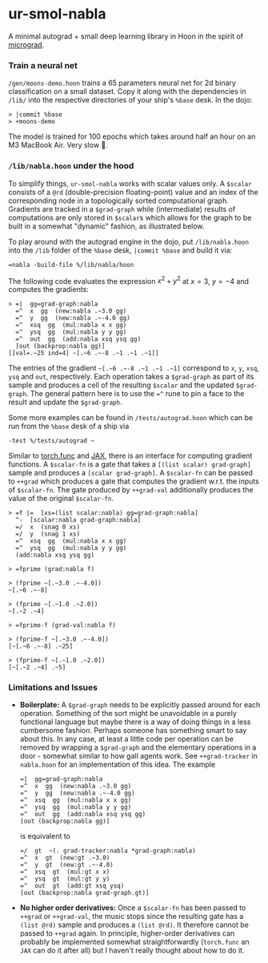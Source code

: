 # ur-smol-nabla

A minimal autograd + small deep learning library in Hoon in the spirit of [micrograd](https://github.com/karpathy/micrograd). 

### Train a neural net 
`/gen/moons-demo.hoon` trains a 65 parameters neural net for 2d binary classification on a small dataset. Copy it along with the dependencies in `/lib/` into the respective directories of your ship's `%base` desk. In the dojo:

```
> |commit %base
> +moons-demo
```

The model is trained for 100 epochs which takes around half an hour on an M3 MacBook Air. Very slow 🙂.

### `/lib/nabla.hoon` under the hood

To simplify things, `ur-smol-nabla` works with scalar values only. A `$scalar` consists of a `@rd` (double-precision floating-point) value and an index of the corresponding node in a topologically sorted computational graph. Gradients are tracked in a `$grad-graph` while (intermediate) results of computations are only stored in `$scalar`s which allows for the graph to be built in a somewhat "dynamic" fashion, as illustrated below.

To play around with the autograd engine in the dojo, put `/lib/nabla.hoon` into the `/lib` folder of the `%base` desk, `|commit %base` and build it via:
```
=nabla -build-file %/lib/nabla/hoon
```

The following code evaluates the expression $x^2 + y^2$ at $x=3$, $y=-4$ and computes the gradients: 
```hoon
> =|  gg=grad-graph:nabla
  =^  x  gg  (new:nabla .~3.0 gg)
  =^  y  gg  (new:nabla .~-4.0 gg)
  =^  xsq  gg  (mul:nabla x x gg)
  =^  ysq  gg  (mul:nabla y y gg)
  =^  out  gg  (add:nabla xsq ysq gg)
  [out (backprop:nabla gg)]
[[val=.~25 ind=4] ~[.~6 .~-8 .~1 .~1 .~1]]
```
The entries of the gradient `~[.~6 .~-8 .~1 .~1 .~1]` correspond to `x`, `y`, `xsq`, `ysq` and `out`, respectively.
Each operation takes a `$grad-graph` as part of its sample and produces a cell of the resulting `$scalar` and the updated `$grad-graph`. The general pattern here is to use the `=^` rune to pin a face to the result and update the `$grad-graph`. 

Some more examples can be found in `/tests/autograd.hoon` which can be run from the `%base` desk of a ship via
```
-test %/tests/autograd ~
```

Similar to [torch.func](https://pytorch.org/docs/stable/func.html) and [JAX](https://github.com/google/jax?tab=readme-ov-file#transformations), there is an interface for computing gradient functions. A `$scalar-fn` is a gate that takes a `[(list scalar) grad-graph]` sample and produces a `[scalar grad-graph]`. A `$scalar-fn` can be passed to `++grad` which produces a gate that computes the gradient w.r.t. the inputs of `$scalar-fn`. The gate produced by `++grad-val` additionally produces the value of the original `$scalar-fn`.

```hoon
> =f |=  [xs=(list scalar:nabla) gg=grad-graph:nabla]
  ^-  [scalar:nabla grad-graph:nabla]
  =/  x  (snag 0 xs)
  =/  y  (snag 1 xs)
  =^  xsq  gg  (mul:nabla x x gg)  
  =^  ysq  gg  (mul:nabla y y gg)
  (add:nabla xsq ysq gg)

> =fprime (grad:nabla f)

> (fprime ~[.~3.0 .~-4.0])
~[.~6 .~-8]

> (fprime ~[.~1.0 .~2.0])
~[.~2 .~4]

> =fprime-f (grad-val:nabla f)

> (fprime-f ~[.~3.0 .~-4.0])
[~[.~6 .~-8] .~25]

> (fprime-f ~[.~1.0 .~2.0])
[~[.~2 .~4] .~5]
```


### Limitations and Issues
*  **Boilerplate:** A `$grad-graph` needs to be explicitly passed around for each operation. Something of the sort might be unavoidable in a purely functional language but maybe there is a way of doing things in a less cumbersome fashion. Perhaps someone has something smart to say about this. In any case, at least a little code per operation can be removed by wrapping a `$grad-graph` and the elementary operations in a door - somewhat similar to how gall agents work. See `++grad-tracker` in `nabla.hoon` for an implementation of this idea. The example
    ```hoon
    =|  gg=grad-graph:nabla
    =^  x  gg  (new:nabla .~3.0 gg)
    =^  y  gg  (new:nabla .~-4.0 gg)
    =^  xsq  gg  (mul:nabla x x gg)
    =^  ysq  gg  (mul:nabla y y gg)
    =^  out  gg  (add:nabla xsq ysq gg)
    [out (backprop:nabla gg)]
    ```
    is equivalent to
    ```hoon
    =/  gt  ~(. grad-tracker:nabla *grad-graph:nabla)
    =^  x  gt  (new:gt .~3.0)
    =^  y  gt  (new:gt .~-4.0)
    =^  xsq  gt  (mul:gt x x)
    =^  ysq  gt  (mul:gt y y)
    =^  out  gt  (add:gt xsq ysq)
    [out (backprop:nabla grad-graph.gt)]
    ```

*  **No higher order derivatives:** Once a `$scalar-fn` has been passed to `++grad` or `++grad-val`, the music stops since the resulting gate has a `(list @rd)` sample and produces a `(list @rd)`. It therefore cannot be passed to `++grad` again. In principle, higher-order derivatives can probably be implemented somewhat straightforwardly (`torch.func` an `JAX` can do it after all) but I haven't really thought about how to do it.


